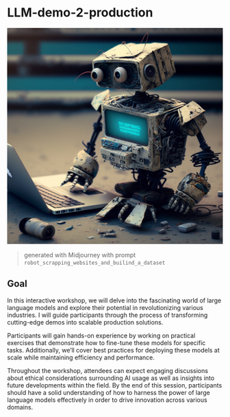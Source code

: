 # LLM-demo-2-production

<!-- WARNING: THIS FILE WAS AUTOGENERATED! DO NOT EDIT! -->

![](nbs/imgs/lukasz_robot_scrapping_websites_and_builind_a_dataset_38401eac-e2ab-4faa-96ef-bf6696a9b235.png)

> generated with Midjourney with prompt
> `robot_scrapping_websites_and_builind_a_dataset`

## Goal

In this interactive workshop, we will delve into the fascinating world
of large language models and explore their potential in revolutionizing
various industries. I will guide participants through the process of
transforming cutting-edge demos into scalable production solutions.

Participants will gain hands-on experience by working on practical
exercises that demonstrate how to fine-tune these models for specific
tasks. Additionally, we’ll cover best practices for deploying these
models at scale while maintaining efficiency and performance.

Throughout the workshop, attendees can expect engaging discussions about
ethical considerations surrounding AI usage as well as insights into
future developments within the field. By the end of this session,
participants should have a solid understanding of how to harness the
power of large language models effectively in order to drive innovation
across various domains.
